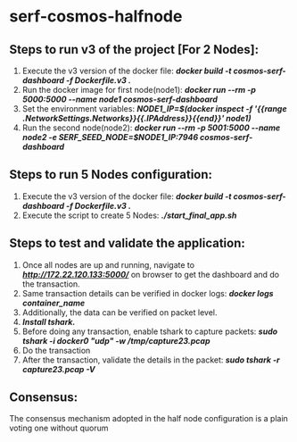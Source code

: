 # serf-cosmos-halfnode

## Steps to run v3 of the project [For 2 Nodes]:

1. Execute the v3 version of the docker file: ***docker build -t cosmos-serf-dashboard -f Dockerfile.v3 .***
2. Run the docker image for first node(node1): ***docker run --rm -p 5000:5000 --name node1 cosmos-serf-dashboard***
3. Set the environment variables: ***NODE1_IP=$(docker inspect -f '{{range .NetworkSettings.Networks}}{{.IPAddress}}{{end}}' node1)*** 
4. Run the second node(node2): ***docker run --rm -p 5001:5000 --name node2 -e SERF_SEED_NODE=$NODE1_IP:7946 cosmos-serf-dashboard***

## Steps to run 5 Nodes configuration:

1. Execute the v3 version of the docker file: ***docker build -t cosmos-serf-dashboard -f Dockerfile.v3 .***
2. Execute the script to create 5 Nodes: ***./start_final_app.sh***

## Steps to test and validate the application:

1. Once all nodes are up and running, navigate to ***http://172.22.120.133:5000/*** on browser to get the dashboard and do the transaction.
2. Same transaction details can be verified in docker logs: ***docker logs container_name***
3. Additionally, the data can be verified on packet level.
4. ***Install tshark.***
5. Before doing any transaction, enable tshark to capture packets: ***sudo tshark -i docker0 "udp" -w /tmp/capture23.pcap***
6. Do the transaction
7. After the transaction, validate the details in the packet: ***sudo tshark -r capture23.pcap -V***


## Consensus: 
The consensus mechanism adopted in the half node configuration is a plain voting one without quorum
